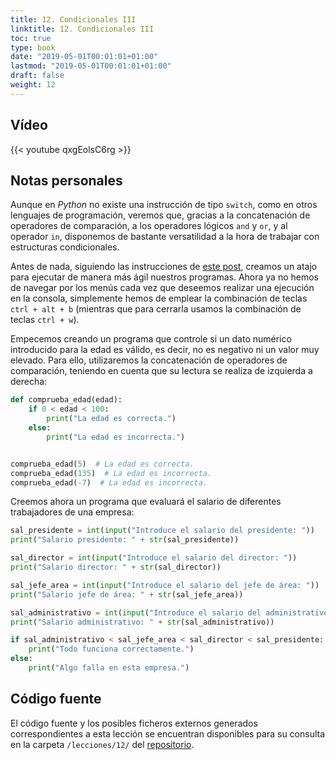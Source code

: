 ```yaml
---
title: 12. Condicionales III
linktitle: 12. Condicionales III
toc: true
type: book
date: "2019-05-01T00:01:01+01:00"
lastmod: "2019-05-01T00:01:01+01:00"
draft: false
weight: 12
---
```


## Vídeo

{{< youtube qxgEolsC6rg >}}

## Notas personales

Aunque en *Python* no existe una instrucción de tipo `switch`, como en otros lenguajes de programación, veremos que, gracias a la concatenación de operadores de comparación, a los operadores lógicos `and` y `or`, y al operador `in`, disponemos de bastante versatilidad a la hora de trabajar con estructuras condicionales.

Antes de nada, siguiendo las instrucciones de [este post](https://stackoverflow.com/a/19977184), creamos un atajo para ejecutar de manera más ágil nuestros programas. Ahora ya no hemos de navegar por los menús cada vez que deseemos realizar una ejecución en la consola, simplemente hemos de emplear la combinación de teclas `ctrl + alt + b` (mientras que para cerrarla usamos la combinación de teclas `ctrl + w`).

Empecemos creando un programa que controle si un dato numérico introducido para la edad es válido, es decir, no es negativo ni un valor muy elevado. Para ello, utilizaremos la concatenación de operadores de comparación, teniendo en cuenta que su lectura se realiza de izquierda a derecha:

```python
def comprueba_edad(edad):
    if 0 < edad < 100:
        print("La edad es correcta.")
    else:
        print("La edad es incorrecta.")


comprueba_edad(5)  # La edad es correcta.
comprueba_edad(135)  # La edad es incorrecta.
comprueba_edad(-7)  # La edad es incorrecta.
```

Creemos ahora un programa que evaluará el salario de diferentes trabajadores de una empresa:

```python
sal_presidente = int(input("Introduce el salario del presidente: "))
print("Salario presidente: " + str(sal_presidente))

sal_director = int(input("Introduce el salario del director: "))
print("Salario director: " + str(sal_director))

sal_jefe_area = int(input("Introduce el salario del jefe de área: "))
print("Salario jefe de área: " + str(sal_jefe_area))

sal_administrativo = int(input("Introduce el salario del administrativo: "))
print("Salario administrativo: " + str(sal_administrativo))

if sal_administrativo < sal_jefe_area < sal_director < sal_presidente:
    print("Todo funciona correctamente.")
else:
    print("Algo falla en esta empresa.")
```

## Código fuente

El código fuente y los posibles ficheros externos generados correspondientes a esta lección se encuentran disponibles para su consulta en la carpeta `/lecciones/12/` del [repositorio](https://github.com/ImAlexisSaez/curso-python-desde-0).
